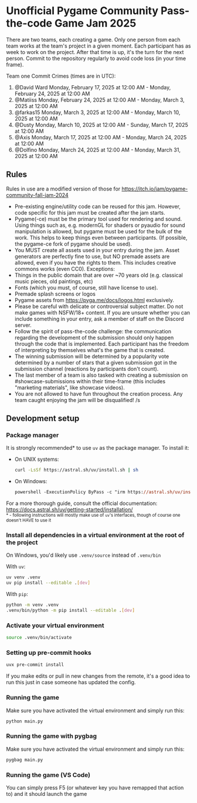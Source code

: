 # Unofficial Pygame Community Pass-the-code Game Jam 2025
There are two teams, each creating a game. Only one person from each team works at the team's project in a given moment. Each participant has as week to work on the project. After that time is up, it's the turn for the next person. Commit to the repository regularly to avoid code loss (in your time frame).

Team one Commit Crimes (times are in UTC):
1) @David Ward Monday, February 17, 2025 at 12:00 AM - Monday, February 24, 2025 at 12:00 AM
2) @Matiiss Monday, February 24, 2025 at 12:00 AM - Monday, March 3, 2025 at 12:00 AM
3) @farkas15 Monday, March 3, 2025 at 12:00 AM - Monday, March 10, 2025 at 12:00 AM
4) @Dusty Monday, March 10, 2025 at 12:00 AM - Sunday, March 17, 2025 at 12:00 AM
5) @Axis Monday, March 17, 2025 at 12:00 AM - Monday, March 24, 2025 at 12:00 AM
6) @Dolfino Monday, March 24, 2025 at 12:00 AM - Monday, March 31, 2025 at 12:00 AM

## Rules
Rules in use are a modified version of those for https://itch.io/jam/pygame-community-fall-jam-2024

- Pre-existing engine/utility code can be reused for this jam. However, code specific for this jam must be created after the jam starts.
- Pygame(-ce) must be the primary tool used for rendering and sound. Using things such as, e.g. modernGL for shaders or pyaudio for sound manipulation is allowed, but pygame must be used for the bulk of the work. This helps to keep things even between participants. (If possible, the pygame-ce fork of pygame should be used).
- You MUST create all assets used in your entry during the jam. Asset generators are perfectly fine to use, but NO premade assets are allowed, even if you have the rights to them. This includes creative commons works (even CC0). Exceptions:
- Things in the public domain that are over ~70 years old (e.g. classical music pieces, old paintings, etc)
- Fonts (which you must, of course, still have license to use).
- Premade splash screens or logos
- Pygame assets from https://pyga.me/docs/logos.html exclusively.
- Please be careful with delicate or controversial subject matter. Do not make games with NSFW/18+ content. If you are unsure whether you can include something in your entry, ask a member of staff on the Discord server.
- Follow the spirit of pass-the-code challenge: the communication regarding the development of the submission should only happen through the code that is implemented. Each participant has the freedom of interpreting by themselves what's the game that is created.
- The winning submission will be determined by a popularity vote determined by a number of stars that a given submission got in the submission channel (reactions by participants don't count).
- The last member of a team is also tasked with creating a submission on #showcase-submissions within their time-frame (this includes "marketing materials", like showcase videos).
- You are not allowed to have fun throughout the creation process. Any team caught enjoying the jam will be disqualified! /s

## Development setup

### Package manager
It is strongly recommended* to use `uv` as the package manager. To install it:
- On UNIX systems:
  ```bash
  curl -LsSf https://astral.sh/uv/install.sh | sh
  ```
- On Windows:
  ```ps
  powershell -ExecutionPolicy ByPass -c "irm https://astral.sh/uv/install.ps1 | iex"
  ```
For a more thorough guide, consult the official documentation: https://docs.astral.sh/uv/getting-started/installation/  
<sub>* - following instructions will mostly make use of `uv`'s interfaces, though of course one doesn't HAVE to use it</sub>

### Install all dependencies in a virtual environment at the root of the project
On Windows, you'd likely use `.venv/source` instead of `.venv/bin`

With `uv`:
```bash
uv venv .venv
uv pip install --editable .[dev]
```
With `pip`:
```bash
python -m venv .venv
.venv/bin/python -m pip install --editable .[dev]
```

### Activate your virtual environment
```bash
source .venv/bin/activate
```

### Setting up pre-commit hooks
```bash
uvx pre-commit install
```
If you make edits or pull in new changes from the remote, it's a good idea to run this just in case
someone has updated the config.

### Running the game
Make sure you have activated the virtual environment and simply run this:
```bash
python main.py
```

### Running the game with pygbag
Make sure you have activated the virtual environment and simply run this:
```bash
pygbag main.py
```

### Running the game (VS Code)
You can simply press F5 (or whatever key you have remapped that action to) and it should launch the game

